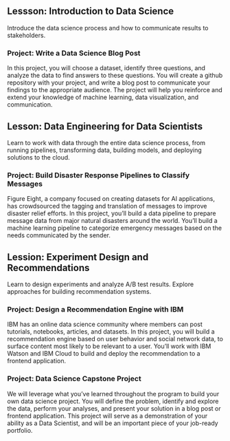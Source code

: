 ## Lessson: Introduction to Data Science 
Introduce the data science process and how to communicate results to stakeholders.

### Project: Write a Data Science Blog Post
In this project, you will choose a dataset, identify three questions, and analyze the data to find answers to these questions. You will create a github repository with your project, and write a blog post to communicate your findings to the appropriate audience. The project will help you reinforce and extend your knowledge of machine learning, data visualization, and communication.

## Lesson: Data Engineering for Data Scientists
Learn to work with data through the entire data science process, from running pipelines, transforming data, building models, and deploying solutions to the cloud.

### Project: Build Disaster Response Pipelines to Classify Messages
Figure Eight, a company focused on creating datasets for AI applications, has crowdsourced the tagging and translation of messages to improve disaster relief efforts. In this project, you’ll build a data pipeline to prepare message data from major natural disasters around the world. You’ll build a machine learning pipeline to categorize emergency messages based on the needs communicated by the sender.

## Lession: Experiment Design and Recommendations
Learn to design experiments and analyze A/B test results. Explore approaches for building recommendation systems.

### Project: Design a Recommendation Engine with IBM
IBM has an online data science community where members can post tutorials, notebooks, articles, and datasets. In this project, you will build a recommendation engine based on user behavior and social network data, to surface content most likely to be relevant to a user. You’ll work with IBM Watson and IBM Cloud to build and deploy the recommendation to a frontend application.

### Project: Data Science Capstone Project
We will leverage what you’ve learned throughout the program to build your own data science project. You will define the problem, identify and explore the data, perform your analyses, and present your solution in a blog post or frontend application. This project will serve as a demonstration of your ability as a Data Scientist, and will be an important piece of your job-ready portfolio.
